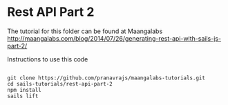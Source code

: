 Rest API Part 2
====================

The tutorial for this folder can be found at Maangalabs 
http://maangalabs.com/blog/2014/07/26/generating-rest-api-with-sails-js-part-2/

Instructions to use this code

```

git clone https://github.com/pranavrajs/maangalabs-tutorials.git
cd sails-tutorials/rest-api-part-2
npm install
sails lift

```


